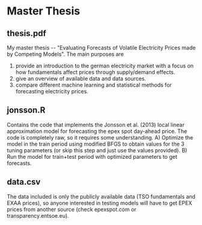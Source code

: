 # Master Thesis

## thesis.pdf
My master thesis -- "Evaluating Forecasts of Volatile Electricity Prices made by Competing Models". The main purposes are
1) provide an introduction to the german electricity market with a focus on how fundamentals affect prices through supply/demand effects.
2) give an overview of available data and data sources.
3) compare different machine learning and statistical methods for forecasting electricity prices.

## jonsson.R
Contains the code that implements the Jonsson et al. (2013) local linear approximation model for forecasting the epex spot day-ahead price. The code is completely raw, so it requires some understanding. 
A) Optimize the model in the train period using modified BFGS to obtain values for the 3 tuning parameters (or skip this step and just use the values provided). 
B) Run the model for train+test period with optimized parameters to get forecasts.

## data.csv
The data included is only the publicly available data (TSO fundamentals and EXAA prices), so anyone interested in testing models will have to get EPEX prices from another source (check epexspot.com or transparency.entsoe.eu).
